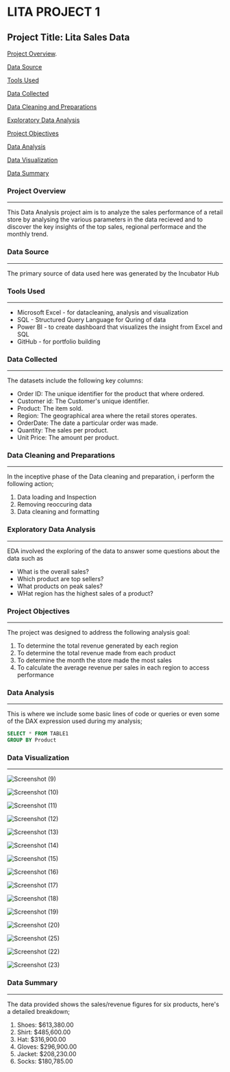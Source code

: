 # LITA PROJECT 1
## Project Title: Lita Sales Data

[Project Overview](#project-overview).

[Data Source](#data-source)

[Tools Used](#tools-used)

[Data Collected](data-collected)

[Data Cleaning and Preparations](#data-cleaning-and-prearation)

[Exploratory Data Analysis](#exploratory-data-analysis)

[Project Objectives](#project-objectives)

[Data Analysis](#data-analysis)

[Data Visualization](#data-visualization)

[Data Summary](#data-summary)

### Project Overview
---
This Data Analysis project aim is to analyze the sales performance of a retail store by analysing the various parameters in the data recieved and to discover the key insights of the top sales, regional performace and the monthly trend.

### Data Source
---
The primary source of data used here was generated by the Incubator Hub

### Tools Used
---
- Microsoft Excel - for datacleaning, analysis and visualization
- SQL - Structured Query Language for Quring of data
- Power BI - to create dashboard that visualizes the insight from Excel and SQL
- GitHub - for portfolio building

### Data Collected
---
  The datasets include the following key columns:
  - Order ID: The unique identifier for the product that where ordered.
  - Customer id: The Customer's unique identifier.
  - Product: The item sold.
  - Region: The geographical area where the retail stores operates.
  - OrderDate: The date a particular order was made.
  - Quantity: The sales per product.
  - Unit Price: The amount per product.

 ### Data Cleaning and Preparations
 ---
  In the inceptive phase of the Data cleaning and preparation, i perform the following action;
  1. Data loading and Inspection
  2. Removing reoccuring data
  3. Data cleaning and formatting

### Exploratory Data Analysis
---
  EDA involved the exploring of the data to answer some questions about the data such as
  - What is the overall sales?
  - Which product are top sellers?
  - What products on peak sales?
  - WHat region has the highest sales of a product?
 
 ### Project Objectives
 ---
 The project was designed to address the following analysis goal:
 1. To determine the total revenue generated by each region
 2. To determine the total revenue made from each product
 3. To determine the month the store made the most sales
 4. To calculate the average revenue per sales in each region to access performance

### Data Analysis
---
This is where we include some basic lines of code or queries or even some of the DAX expression used during my analysis;

```SQL
SELECT * FROM TABLE1
GROUP BY Product
```

### Data Visualization
---
![Screenshot (9)](https://github.com/user-attachments/assets/87f18e41-ba5d-4bde-b7f0-baede502d498)

![Screenshot (10)](https://github.com/user-attachments/assets/8ee72ab3-a697-4775-99b8-eb918615e9f0)

![Screenshot (11)](https://github.com/user-attachments/assets/c08fd1e1-44e7-4719-b043-0fb73d0dfb2e)

![Screenshot (12)](https://github.com/user-attachments/assets/a09ea794-f52c-48f4-96d7-5ba42b660efc)

![Screenshot (13)](https://github.com/user-attachments/assets/633402c8-5189-4832-b925-70e43c55b195)

![Screenshot (14)](https://github.com/user-attachments/assets/60561ea1-4b56-4fd6-a671-9222433f4cb1)

![Screenshot (15)](https://github.com/user-attachments/assets/e3cc11eb-4d37-44ef-98a9-c70676fb2372)

![Screenshot (16)](https://github.com/user-attachments/assets/72349917-9667-4c29-8bb9-d916e2bcda7a)

![Screenshot (17)](https://github.com/user-attachments/assets/042e6469-4c77-4645-a8d5-317195e9f6ad)

![Screenshot (18)](https://github.com/user-attachments/assets/76c056ab-d9bf-4eb0-b78e-58580098bb8f)

![Screenshot (19)](https://github.com/user-attachments/assets/5c3a560d-7b93-4cf6-85f7-2e52bf489568)

![Screenshot (20)](https://github.com/user-attachments/assets/4e3e5c23-e3d2-4af4-a15e-e0880344a6e9)

![Screenshot (25)](https://github.com/user-attachments/assets/5803b7ce-cfdf-4d51-9a68-33e5be60f444)

![Screenshot (22)](https://github.com/user-attachments/assets/b04c00a6-aa68-49f0-83f8-5916deb4adc8)

![Screenshot (23)](https://github.com/user-attachments/assets/a95cbf14-f430-4c1e-b825-7e995e70e8ae)

### Data Summary
---
The data provided shows the sales/revenue figures for six products, here's a detailed breakdown;
1. Shoes: $613,380.00
2. Shirt: $485,600.00
3. Hat: $316,900.00
4. Gloves: $296,900.00
5. Jacket: $208,230.00
6. Socks: $180,785.00


















